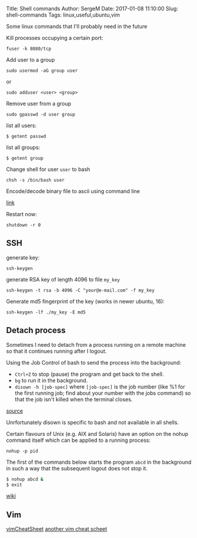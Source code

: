 Title: Shell commands
Author: SergeM
Date: 2017-01-08 11:10:00
Slug: shell-commands
Tags: linux,useful,ubuntu,vim


Some linux commands that I'll probably need in the future


Kill processes occupying a certain port:
```
fuser -k 8080/tcp
``` 


Add user to a group
```
sudo usermod -aG group user
```
or 
```
sudo adduser <user> <group>
```


Remove user from a group
```
sudo gpasswd -d user group
```

list all users:
```
$ getent passwd
```

list all groups:
```
$ getent group
```



Change shell for user `user` to bash
```
chsh -s /bin/bash user
```


Encode/decode binary file to ascii using command line 

[link](/encodedecode-binary-file-to-ascii.html)


Restart now:
```
shutdown -r 0
```

## SSH
generate key:
```
ssh-keygen
```

generate RSA key of length 4096 to file `my_key`
```
ssh-keygen -t rsa -b 4096 -C "your@e-mail.com" -f my_key
```

Generate md5 fingerprint of the key (works in newer ubuntu, 16):
```
ssh-keygen -lf ./my_key -E md5
```

## Detach process
Sometimes I need to detach from a process running on a remote machine so that it continues running after I logout.


Using the Job Control of bash to send the process into the background:

* `Ctrl+Z` to stop (pause) the program and get back to the shell.
* `bg` to run it in the background.
* `disown -h [job-spec]` where `[job-spec]` is the job number (like %1 for the first running job; find about your number with the jobs command) so that the job isn't killed when the terminal closes.

[source](https://stackoverflow.com/a/625436)

Unrfortunately disown is specific to bash and not available in all shells.

Certain flavours of Unix (e.g. AIX and Solaris) have an option on the nohup command itself which can be applied to a running process:

`nohup -p pid`


The first of the commands below starts the program `abcd` in the background in such a way that the subsequent logout does not stop it.

```bash
$ nohup abcd &
$ exit
```

[wiki](https://en.wikipedia.org/wiki/Nohup)

## Vim
[vimCheatSheet](https://www.fprintf.net/vimCheatSheet.html)
[another vim cheat scheet](https://vim.rtorr.com/)
